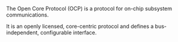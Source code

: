 The Open Core Protocol (OCP) is a protocol for on-chip subsystem communications.
<!-- 开放核心协议 (OCP) 是一种用于片上子系统通信的协议。 -->
It is an openly licensed, core-centric protocol and defines a bus-independent, configurable interface.
<!-- 它是一个开放许可的、以核心为中心的协议，并定义了一个独立于总线、可配置的接口. -->